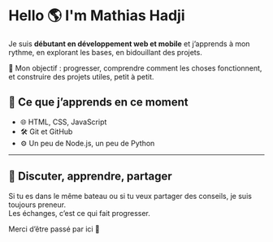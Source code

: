 # Hello 🌎 I'm Mathias Hadji

Je suis **débutant en développement web et mobile** et j’apprends à mon rythme, en explorant les bases, en bidouillant des projets.

🎯 Mon objectif : progresser, comprendre comment les choses fonctionnent, et construire des projets utiles, petit à petit.  


## 🌱 Ce que j’apprends en ce moment

- 🌐 HTML, CSS, JavaScript
- 🛠️ Git et GitHub
- ⚙️ Un peu de Node.js, un peu de Python


---

## 🤝 Discuter, apprendre, partager

Si tu es dans le même bateau ou si tu veux partager des conseils, je suis toujours preneur.  
Les échanges, c’est ce qui fait progresser.

Merci d’être passé par ici 👋  


